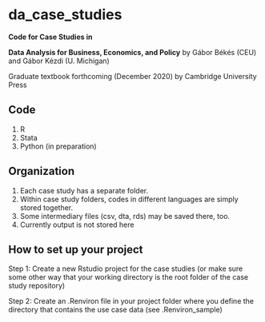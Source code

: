 # da_case_studies
**Code for Case Studies in**

**Data Analysis for Business, Economics, and Policy** by Gábor Békés (CEU) and Gábor Kézdi (U. Michigan) 

Graduate textbook forthcoming (December 2020) by Cambridge University Press

## Code
1. R
2. Stata
3. Python (in preparation)


## Organization
1. Each case study has a separate folder.
2. Within case study folders, codes in different languages are simply stored together. 
3. Some intermediary files (csv, dta, rds) may be saved there, too. 
4. Currently output is not stored here 

## How to set up your project

Step 1: Create a new Rstudio project for the case studies (or make sure some other way that your working directory is the root folder of the case study repository)

Step 2: Create an .Renviron file in your project folder where you define the directory that contains the use case data (see .Renviron_sample)
